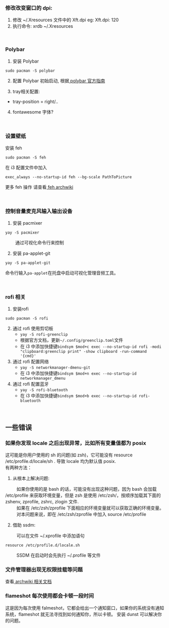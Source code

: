 ### 修改改变窗口的 dpi: 


  1.  修改 ~/.Xresources 文件中的 Xft.dpi
      eg: Xft.dpi: 120
  2.  执行命令: xrdb ~/.Xresources
<br>

### Polybar


1. 安装 Polybar
```
sudo pacman -S polybar
```
2. 配置 Polybar 初始启动, 根据[ polybar 官方指南](https://github.com/polybar/polybar/wiki)

3. tray相关配置:
- tray-position = right/..

4. fontawesome 字体?

<br>

### 设置壁纸
安装 feh
```
sudo pacman -S feh
```
在 i3 配置文件中加入
```
exec_always --no-startup-id feh --bg-scale PathToPicture
```
更多 feh 操作 请查看[ feh archwiki](https://wiki.archlinux.org/title/Feh_(%E7%AE%80%E4%BD%93%E4%B8%AD%E6%96%87))

<br>

### 控制音量麦克风输入输出设备

1. 安装 pacmixer
```
yay -S pacmixer
```
$\qquad$通过可视化命令行来控制

2. 安装 pa-applet-git
```
yay -S pa-applet-git
```
命令行输入```pa-applet```在托盘中启动可视化管理音频工具。

<br>

### rofi 相关

1. 安装rofi
```
sudo pacman -S rofi
```

2. 通过 rofi 使用剪切板
    - ```yay -S rofi-greenclip```
    - 根据官方文档，更新```~/.config/greenclip.toml```文件
    - 在 i3 中添加快捷键```bindsym $mod+c exec --no-startup-id rofi -modi "clipboard:greenclip print" -show clipboard -run-command '{cmd}'```
3. 通过 rofi 配置网络
    - ```yay -S networkmanager-dmenu-git```
    - 在 i3 中添加快捷键```bindsym $mod+n exec --no-startup-id networkmanager_dmenu```
4. 通过 rofi 配置蓝牙
    - ```yay -S rofi-bluetooth```
    - 在 i3 中添加快捷键```bindsym $mod+b exec --no-startup-id rofi-bluetooth```

<br>

## 一些错误

### 如果你发现 locale 之后出现异常，比如所有变量值都为 posix <br>

这可能是你用户使用的 sh 的问题(如 zsh)，它可能没有 resource /etc/profile.d/locale/sh . 导致 locale 均为默认值 posix. <br>
有两种方法：
1. 从根本上解决问题: 

$\qquad$ 如果你使用的是 bash 的话，可能没有出现这种问题，因为 bash 会加载 /etc/profile 来获取环境变量，但是 zsh 是使用 /etc/zsh/，按顺序加载其下面的 zshenv, zprofile, zshrc, zlogin 文件.\
$\qquad$ 如果在 /etc/zsh/zprofile 下面相应的环境变量就可以获取正确的环境变量。\
$\qquad$ 对本问题来说，即在 /etc/zsh/zprofile 中加入 source /etc/profile

2. 借助 ssdm:

$\qquad$ 可以在文件 ~/.xprofile 中添加语句
```
resource /etc/profile.d/locale.sh
```
$\qquad$ SSDM 在启动时会先执行 ~/.profile 等文件

### 文件管理器出现无权限挂载等问题

查看[ archwiki 相关文档](https://wiki.archlinux.org/title/PCManFM_(%E7%AE%80%E4%BD%93%E4%B8%AD%E6%96%87)#%E6%8C%82%E8%BD%BD%E8%AE%BE%E5%A4%87%E6%97%B6%E5%80%99%E6%8F%90%E9%86%92_%22Not_authorized%22)

### flameshot 每次使用都会卡顿一段时间
这是因为每次使用 falmeshot，它都会给出一个通知窗口，如果你的系统没有通知系统，flameshot 就无法寻找到如何通知你，所以卡顿。
安装 dunst 可以解决你的问题。

